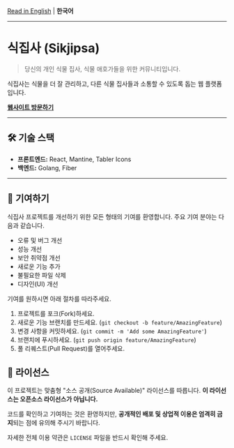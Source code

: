 [Read in English](./README.md) | **한국어**
***

# 식집사 (Sikjipsa)

> 당신의 개인 식물 집사, 식물 애호가들을 위한 커뮤니티입니다.

식집사는 식물을 더 잘 관리하고, 다른 식물 집사들과 소통할 수 있도록 돕는 웹 플랫폼입니다.

**[웹사이트 방문하기](https://www.sikjipsa.com)**

---

## 🛠️ 기술 스택

*   **프론트엔드:** React, Mantine, Tabler Icons
*   **백엔드:** Golang, Fiber

---

## 🤝 기여하기

식집사 프로젝트를 개선하기 위한 모든 형태의 기여를 환영합니다. 주요 기여 분야는 다음과 같습니다.

*   오류 및 버그 개선
*   성능 개선
*   보안 취약점 개선
*   새로운 기능 추가
*   불필요한 파일 삭제
*   디자인(UI) 개선

기여를 원하시면 아래 절차를 따라주세요.

1.  프로젝트를 포크(Fork)하세요.
2.  새로운 기능 브랜치를 만드세요. (`git checkout -b feature/AmazingFeature`)
3.  변경 사항을 커밋하세요. (`git commit -m 'Add some AmazingFeature'`)
4.  브랜치에 푸시하세요. (`git push origin feature/AmazingFeature`)
5.  풀 리퀘스트(Pull Request)를 열어주세요.

## 📄 라이선스

이 프로젝트는 맞춤형 "소스 공개(Source Available)" 라이선스를 따릅니다. **이 라이선스는 오픈소스 라이선스가 아닙니다.**

코드를 확인하고 기여하는 것은 환영하지만, **공개적인 배포 및 상업적 이용은 엄격히 금지**되는 점에 유의해 주시기 바랍니다.

자세한 전체 이용 약관은 `LICENSE` 파일을 반드시 확인해 주세요.

